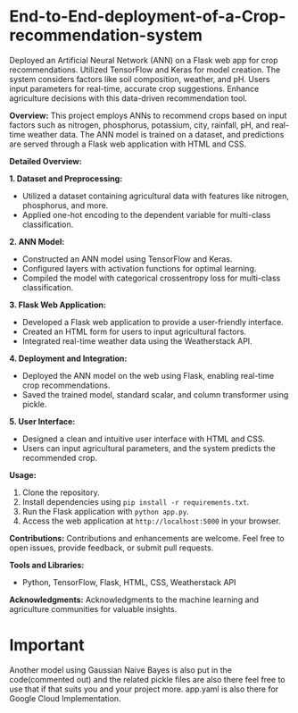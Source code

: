 # End-to-End-deployment-of-a-Crop-recommendation-system
Deployed an Artificial Neural Network (ANN) on a Flask web app for crop recommendations. Utilized TensorFlow and Keras for model creation. The system considers factors like soil composition, weather, and pH. Users input parameters for real-time, accurate crop suggestions. Enhance agriculture decisions with this data-driven recommendation tool.


**Overview:**
This project employs ANNs to recommend crops based on input factors such as nitrogen, phosphorus, potassium, city, rainfall, pH, and real-time weather data. The ANN model is trained on a dataset, and predictions are served through a Flask web application with HTML and CSS.

**Detailed Overview:**

**1. Dataset and Preprocessing:**
   - Utilized a dataset containing agricultural data with features like nitrogen, phosphorus, and more.
   - Applied one-hot encoding to the dependent variable for multi-class classification.

**2. ANN Model:**
   - Constructed an ANN model using TensorFlow and Keras.
   - Configured layers with activation functions for optimal learning.
   - Compiled the model with categorical crossentropy loss for multi-class classification.

**3. Flask Web Application:**
   - Developed a Flask web application to provide a user-friendly interface.
   - Created an HTML form for users to input agricultural factors.
   - Integrated real-time weather data using the Weatherstack API.

**4. Deployment and Integration:**
   - Deployed the ANN model on the web using Flask, enabling real-time crop recommendations.
   - Saved the trained model, standard scalar, and column transformer using pickle.

**5. User Interface:**
   - Designed a clean and intuitive user interface with HTML and CSS.
   - Users can input agricultural parameters, and the system predicts the recommended crop.

**Usage:**
1. Clone the repository.
2. Install dependencies using `pip install -r requirements.txt`.
3. Run the Flask application with `python app.py`.
4. Access the web application at `http://localhost:5000` in your browser.

**Contributions:**
Contributions and enhancements are welcome. Feel free to open issues, provide feedback, or submit pull requests.

**Tools and Libraries:**
- Python, TensorFlow, Flask, HTML, CSS, Weatherstack API

**Acknowledgments:**
Acknowledgments to the machine learning and agriculture communities for valuable insights.



# Important 
Another model using Gaussian Naive Bayes is also put in the code(commented out) and the related pickle files are also there feel free to use that if that suits you and your project more.
app.yaml is also there for Google Cloud Implementation.
